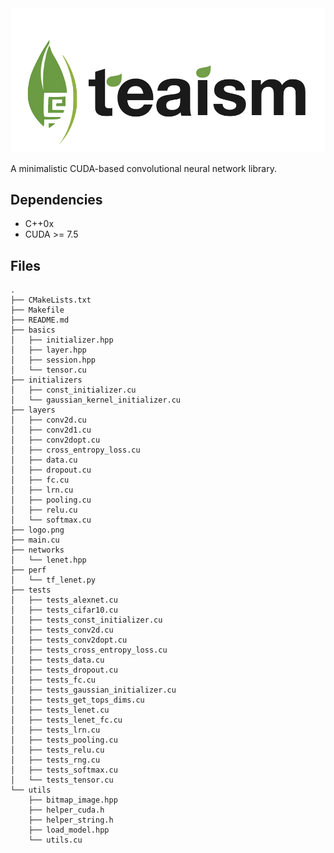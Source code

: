 <!-- ![Teaism](logo.png "Teaism") -->

<img src="logo.png" width="700">
<!-- <img src="logo.png" height="42" width="42"> -->

A minimalistic CUDA-based convolutional neural network library.

## Dependencies

- C++0x
- CUDA >= 7.5

## Files
```
.
├── CMakeLists.txt
├── Makefile
├── README.md
├── basics
│   ├── initializer.hpp
│   ├── layer.hpp
│   ├── session.hpp
│   └── tensor.cu
├── initializers
│   ├── const_initializer.cu
│   └── gaussian_kernel_initializer.cu
├── layers
│   ├── conv2d.cu
│   ├── conv2d1.cu
│   ├── conv2dopt.cu
│   ├── cross_entropy_loss.cu
│   ├── data.cu
│   ├── dropout.cu
│   ├── fc.cu
│   ├── lrn.cu
│   ├── pooling.cu
│   ├── relu.cu
│   └── softmax.cu
├── logo.png
├── main.cu
├── networks
│   └── lenet.hpp
├── perf
│   └── tf_lenet.py
├── tests
│   ├── tests_alexnet.cu
│   ├── tests_cifar10.cu
│   ├── tests_const_initializer.cu
│   ├── tests_conv2d.cu
│   ├── tests_conv2dopt.cu
│   ├── tests_cross_entropy_loss.cu
│   ├── tests_data.cu
│   ├── tests_dropout.cu
│   ├── tests_fc.cu
│   ├── tests_gaussian_initializer.cu
│   ├── tests_get_tops_dims.cu
│   ├── tests_lenet.cu
│   ├── tests_lenet_fc.cu
│   ├── tests_lrn.cu
│   ├── tests_pooling.cu
│   ├── tests_relu.cu
│   ├── tests_rng.cu
│   ├── tests_softmax.cu
│   └── tests_tensor.cu
└── utils
    ├── bitmap_image.hpp
    ├── helper_cuda.h
    ├── helper_string.h
    ├── load_model.hpp
    └── utils.cu
```
